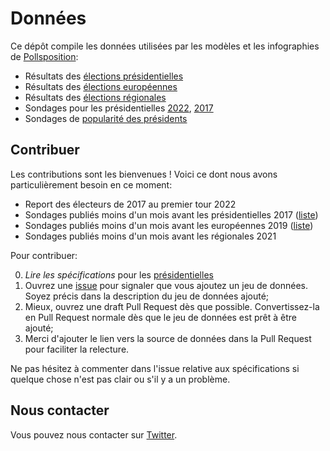 # Données

Ce dépôt compile les données utilisées par les modèles et les infographies de
[Pollsposition](https://twitter.com/pollsposition):

- Résultats des [élections présidentielles](https://raw.githubusercontent.com/pollsposition/data/main/resultats/presidentielles.json)
- Résultats des [élections européennes](https://raw.githubusercontent.com/pollsposition/data/main/resultats/europeennes.json)
- Résultats des [élections régionales](https://raw.githubusercontent.com/pollsposition/data/main/resultats/regionales.json)
- Sondages pour les présidentielles [2022](https://raw.githubusercontent.com/pollsposition/data/main/sondages/presidentielles.json), [2017](https://raw.githubusercontent.com/pollsposition/data/main/sondages/presidentielles_2017.json)
- Sondages de [popularité des présidents](https://raw.githubusercontent.com/pollsposition/data/main/raw_popularity_presidents.csv)

## Contribuer

Les contributions sont les bienvenues ! Voici ce dont nous avons
particulièrement besoin en ce moment:

- Report des électeurs de 2017 au premier tour 2022
- Sondages publiés moins d'un mois avant les présidentielles 2017 ([liste](https://github.com/pollsposition/data/issues/31))
- Sondages publiés moins d'un mois avant les européennes 2019 ([liste](https://github.com/pollsposition/data/issues/32))
- Sondages publiés moins d'un mois avant les régionales 2021

Pour contribuer:

0. *Lire les spécifications* pour les [présidentielles](https://github.com/pollsposition/data/issues/35)
1. Ouvrez une [issue](https://github.com/pollsposition/data/issues) pour signaler que vous ajoutez un jeu de données. Soyez
  précis dans la description du jeu de données ajouté;
2. Mieux, ouvrez une draft Pull Request dès que possible. Convertissez-la en Pull Request normale dès que le jeu de données est prêt à être ajouté;
3. Merci d'ajouter le lien vers la source de données dans la Pull Request pour faciliter la relecture.

Ne pas hésitez à commenter dans l'issue relative aux spécifications si quelque chose n'est pas clair ou s'il y a un problème.

## Nous contacter

Vous pouvez nous contacter sur [Twitter](https://twitter.com/pollsposition).
